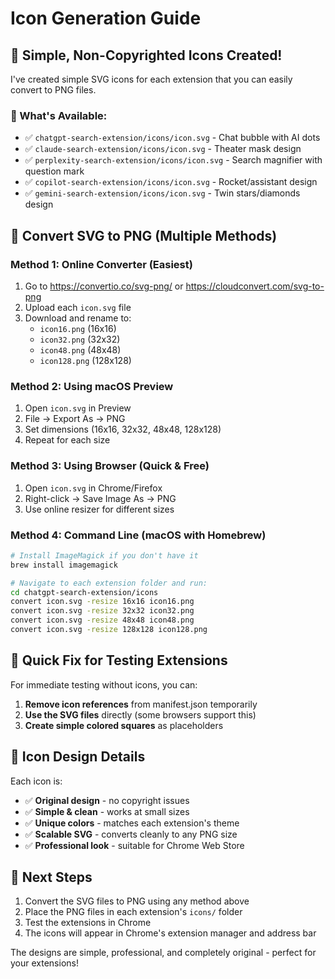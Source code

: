 # Icon Generation Guide

## 🎨 Simple, Non-Copyrighted Icons Created!

I've created simple SVG icons for each extension that you can easily convert to PNG files.

### 📁 What's Available:
- ✅ `chatgpt-search-extension/icons/icon.svg` - Chat bubble with AI dots
- ✅ `claude-search-extension/icons/icon.svg` - Theater mask design  
- ✅ `perplexity-search-extension/icons/icon.svg` - Search magnifier with question mark
- ✅ `copilot-search-extension/icons/icon.svg` - Rocket/assistant design
- ✅ `gemini-search-extension/icons/icon.svg` - Twin stars/diamonds design

## 🔄 Convert SVG to PNG (Multiple Methods)

### Method 1: Online Converter (Easiest)
1. Go to https://convertio.co/svg-png/ or https://cloudconvert.com/svg-to-png
2. Upload each `icon.svg` file
3. Download and rename to:
   - `icon16.png` (16x16)
   - `icon32.png` (32x32) 
   - `icon48.png` (48x48)
   - `icon128.png` (128x128)

### Method 2: Using macOS Preview
1. Open `icon.svg` in Preview
2. File → Export As → PNG
3. Set dimensions (16x16, 32x32, 48x48, 128x128)
4. Repeat for each size

### Method 3: Using Browser (Quick & Free)
1. Open `icon.svg` in Chrome/Firefox
2. Right-click → Save Image As → PNG
3. Use online resizer for different sizes

### Method 4: Command Line (macOS with Homebrew)
```bash
# Install ImageMagick if you don't have it
brew install imagemagick

# Navigate to each extension folder and run:
cd chatgpt-search-extension/icons
convert icon.svg -resize 16x16 icon16.png
convert icon.svg -resize 32x32 icon32.png  
convert icon.svg -resize 48x48 icon48.png
convert icon.svg -resize 128x128 icon128.png
```

## 🎯 Quick Fix for Testing Extensions

For immediate testing without icons, you can:

1. **Remove icon references** from manifest.json temporarily
2. **Use the SVG files** directly (some browsers support this)
3. **Create simple colored squares** as placeholders

## 🎨 Icon Design Details

Each icon is:
- ✅ **Original design** - no copyright issues
- ✅ **Simple & clean** - works at small sizes  
- ✅ **Unique colors** - matches each extension's theme
- ✅ **Scalable SVG** - converts cleanly to any PNG size
- ✅ **Professional look** - suitable for Chrome Web Store

## 🚀 Next Steps

1. Convert the SVG files to PNG using any method above
2. Place the PNG files in each extension's `icons/` folder
3. Test the extensions in Chrome
4. The icons will appear in Chrome's extension manager and address bar

The designs are simple, professional, and completely original - perfect for your extensions!